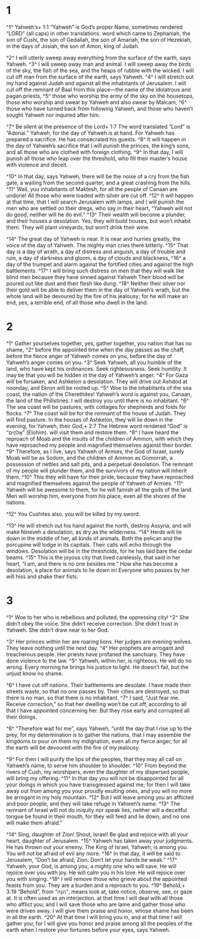 # 1 
^1^ Yahweh’s+ 1:1 “Yahweh” is God’s proper Name, sometimes rendered “LORD” (all caps) in other translations. word which came to Zephaniah, the son of Cushi, the son of Gedaliah, the son of Amariah, the son of Hezekiah, in the days of Josiah, the son of Amon, king of Judah. 

^2^ I will utterly sweep away everything from the surface of the earth, says Yahweh. ^3^ I will sweep away man and animal. I will sweep away the birds of the sky, the fish of the sea, and the heaps of rubble with the wicked. I will cut off man from the surface of the earth, says Yahweh. ^4^ I will stretch out my hand against Judah and against all the inhabitants of Jerusalem. I will cut off the remnant of Baal from this place—the name of the idolatrous and pagan priests, ^5^ those who worship the army of the sky on the housetops, those who worship and swear by Yahweh and also swear by Malcam, ^6^ those who have turned back from following Yahweh, and those who haven’t sought Yahweh nor inquired after him. 

^7^ Be silent at the presence of the Lord+ 1:7 The word translated “Lord” is “Adonai.” Yahweh, for the day of Yahweh is at hand. For Yahweh has prepared a sacrifice. He has consecrated his guests. ^8^ It will happen in the day of Yahweh’s sacrifice that I will punish the princes, the king’s sons, and all those who are clothed with foreign clothing. ^9^ In that day, I will punish all those who leap over the threshold, who fill their master’s house with violence and deceit. 

^10^ In that day, says Yahweh, there will be the noise of a cry from the fish gate, a wailing from the second quarter, and a great crashing from the hills. ^11^ Wail, you inhabitants of Maktesh, for all the people of Canaan are undone! All those who were loaded with silver are cut off. ^12^ It will happen at that time, that I will search Jerusalem with lamps, and I will punish the men who are settled on their dregs, who say in their heart, “Yahweh will not do good, neither will he do evil.” ^13^ Their wealth will become a plunder, and their houses a desolation. Yes, they will build houses, but won’t inhabit them. They will plant vineyards, but won’t drink their wine. 

^14^ The great day of Yahweh is near. It is near and hurries greatly, the voice of the day of Yahweh. The mighty man cries there bitterly. ^15^ That day is a day of wrath, a day of distress and anguish, a day of trouble and ruin, a day of darkness and gloom, a day of clouds and blackness, ^16^ a day of the trumpet and alarm against the fortified cities and against the high battlements. ^17^ I will bring such distress on men that they will walk like blind men because they have sinned against Yahweh Their blood will be poured out like dust and their flesh like dung. ^18^ Neither their silver nor their gold will be able to deliver them in the day of Yahweh’s wrath, but the whole land will be devoured by the fire of his jealousy; for he will make an end, yes, a terrible end, of all those who dwell in the land. 

# 2 
^1^ Gather yourselves together, yes, gather together, you nation that has no shame, ^2^ before the appointed time when the day passes as the chaff, before the fierce anger of Yahweh comes on you, before the day of Yahweh’s anger comes on you. ^3^ Seek Yahweh, all you humble of the land, who have kept his ordinances. Seek righteousness. Seek humility. It may be that you will be hidden in the day of Yahweh’s anger. ^4^ For Gaza will be forsaken, and Ashkelon a desolation. They will drive out Ashdod at noonday, and Ekron will be rooted up. ^5^ Woe to the inhabitants of the sea coast, the nation of the Cherethites! Yahweh’s word is against you, Canaan, the land of the Philistines. I will destroy you until there is no inhabitant. ^6^ The sea coast will be pastures, with cottages for shepherds and folds for flocks. ^7^ The coast will be for the remnant of the house of Judah. They will find pasture. In the houses of Ashkelon, they will lie down in the evening, for Yahweh, their God,+ 2:7 The Hebrew word rendered “God” is “אֱלֹהִ֑ים” (Elohim). will visit them and restore them. ^8^ I have heard the reproach of Moab and the insults of the children of Ammon, with which they have reproached my people and magnified themselves against their border. ^9^ Therefore, as I live, says Yahweh of Armies, the God of Israel, surely Moab will be as Sodom, and the children of Ammon as Gomorrah, a possession of nettles and salt pits, and a perpetual desolation. The remnant of my people will plunder them, and the survivors of my nation will inherit them. ^10^ This they will have for their pride, because they have reproached and magnified themselves against the people of Yahweh of Armies. ^11^ Yahweh will be awesome to them, for he will famish all the gods of the land. Men will worship him, everyone from his place, even all the shores of the nations. 

^12^ You Cushites also, you will be killed by my sword. 

^13^ He will stretch out his hand against the north, destroy Assyria, and will make Nineveh a desolation, as dry as the wilderness. ^14^ Herds will lie down in the middle of her, all kinds of animals. Both the pelican and the porcupine will lodge in its capitals. Their calls will echo through the windows. Desolation will be in the thresholds, for he has laid bare the cedar beams. ^15^ This is the joyous city that lived carelessly, that said in her heart, “I am, and there is no one besides me.” How she has become a desolation, a place for animals to lie down in! Everyone who passes by her will hiss and shake their fists. 

# 3 
^1^ Woe to her who is rebellious and polluted, the oppressing city! ^2^ She didn’t obey the voice. She didn’t receive correction. She didn’t trust in Yahweh. She didn’t draw near to her God. 

^3^ Her princes within her are roaring lions. Her judges are evening wolves. They leave nothing until the next day. ^4^ Her prophets are arrogant and treacherous people. Her priests have profaned the sanctuary. They have done violence to the law. ^5^ Yahweh, within her, is righteous. He will do no wrong. Every morning he brings his justice to light. He doesn’t fail, but the unjust know no shame. 

^6^ I have cut off nations. Their battlements are desolate. I have made their streets waste, so that no one passes by. Their cities are destroyed, so that there is no man, so that there is no inhabitant. ^7^ I said, “Just fear me. Receive correction,” so that her dwelling won’t be cut off, according to all that I have appointed concerning her. But they rose early and corrupted all their doings. 

^8^ “Therefore wait for me”, says Yahweh, “until the day that I rise up to the prey, for my determination is to gather the nations, that I may assemble the kingdoms to pour on them my indignation, even all my fierce anger, for all the earth will be devoured with the fire of my jealousy. 

^9^ For then I will purify the lips of the peoples, that they may all call on Yahweh’s name, to serve him shoulder to shoulder. ^10^ From beyond the rivers of Cush, my worshipers, even the daughter of my dispersed people, will bring my offering. ^11^ In that day you will not be disappointed for all your doings in which you have transgressed against me; for then I will take away out from among you your proudly exulting ones, and you will no more be arrogant in my holy mountain. ^12^ But I will leave among you an afflicted and poor people, and they will take refuge in Yahweh’s name. ^13^ The remnant of Israel will not do iniquity nor speak lies, neither will a deceitful tongue be found in their mouth, for they will feed and lie down, and no one will make them afraid.” 

^14^ Sing, daughter of Zion! Shout, Israel! Be glad and rejoice with all your heart, daughter of Jerusalem. ^15^ Yahweh has taken away your judgments. He has thrown out your enemy. The King of Israel, Yahweh, is among you. You will not be afraid of evil any more. ^16^ In that day, it will be said to Jerusalem, “Don’t be afraid, Zion. Don’t let your hands be weak.” ^17^ Yahweh, your God, is among you, a mighty one who will save. He will rejoice over you with joy. He will calm you in his love. He will rejoice over you with singing. ^18^ I will remove those who grieve about the appointed feasts from you. They are a burden and a reproach to you. ^19^ Behold,+ 3:19 “Behold”, from “הִנֵּה”, means look at, take notice, observe, see, or gaze at. It is often used as an interjection. at that time I will deal with all those who afflict you; and I will save those who are lame and gather those who were driven away. I will give them praise and honor, whose shame has been in all the earth. ^20^ At that time I will bring you in, and at that time I will gather you; for I will give you honor and praise among all the peoples of the earth when I restore your fortunes before your eyes, says Yahweh. 